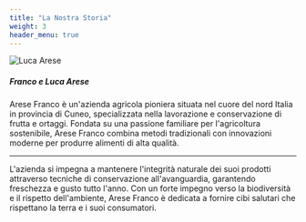 ```yaml
---
title: "La Nostra Storia"
weight: 3
header_menu: true
---
```


![Luca Arese](images/esterni.png)

##### Franco e Luca Arese

Arese Franco è un'azienda agricola pioniera situata nel cuore del nord Italia in provincia di Cuneo, specializzata nella lavorazione e conservazione di frutta e ortaggi. Fondata su una passione familiare per l'agricoltura sostenibile, Arese Franco combina metodi tradizionali con innovazioni moderne per produrre alimenti di alta qualità. 

----

L'azienda si impegna a mantenere l'integrità naturale dei suoi prodotti attraverso tecniche di conservazione all'avanguardia, garantendo freschezza e gusto tutto l'anno. Con un forte impegno verso la biodiversità e il rispetto dell'ambiente, Arese Franco è dedicata a fornire cibi salutari che rispettano la terra e i suoi consumatori.
